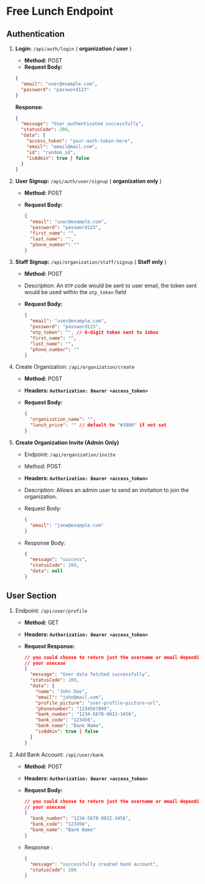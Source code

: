 # Free Lunch Endpoint

## Authentication

1. **Login:** `/api/auth/login`  ( **organization / user** )
    - **Method:** POST
    - **Request Body:**

    ```json
    {
      "email": "user@example.com",
      "password": "password123"
    }
    ```

   **Response:**

    ```json
    {
      "message": "User authenticated successfully",
      "statusCode": 200,
      "data": {
        "access_token": "your-auth-token-here",
        "email": "email@mail.com",
        "id": "random_id",
        "isAdmin": true | false
      }
    }
    ```

2. **User Signup:** `/api/auth/user/signup`   ( **organization only** )
    - **Method:** POST
    - **Request Body:**

        ```json
        {
          "email": "user@example.com",
          "password": "password123",
          "first_name": "",
          "last_name": "",
          "phone_number": ""
        }
        ```

3. **Staff Signup:** `/api/organization/staff/signup`   ( **Staff only** )
    - **Method:** POST
    - Description: An  `OTP` code would be sent to user email, the token sent would be used within the `otp_token` field
    - **Request Body:**

        ```json
        {
          "email": "user@example.com",
          "password": "password123",
          "otp_token": "", // 6-digit token sent to inbox
          "first_name": "",
          "last_name": "",
          "phone_number": ""
        }
        ```

4. Create Organization: `/api/organization/create`
    - **Method:** POST
    - **Headers: `Authorization: Bearer <access_token>`**
    - **Request Body:**

        ```json
        {
          "organization_name": "",
          "lunch_price": "" // default to "#1000" if not set
        }
        ```

5. **Create Organization Invite (Admin Only)**
    - Endpoint: `/api/organization/invite`
    - Method: POST
    - **Headers: `Authorization: Bearer <access_token>`**
    - Description: Allows an admin user to send an invitation to join the organization.
    - Request Body:

        ```json
        {
          "email": "jane@example.com"
        }
        ```

    - Response Body:

        ```json
        {
          "message": "success",
          "statusCode": 200,
          "data": null
        }
        ```

## User Section

1. Endpoint: `/api/user/profile`
    - **Method:** GET
    - **Headers: `Authorization: Bearer <access_token>`**
    - **Request Response:**

        ```json
        // you could choose to return just the username or email depending on 
        // your usecase
        {
          "message": "User data fetched successfully",
          "statusCode": 200,
          "data": {
            "name": "John Doe",
            "email": "john@mail.com",
            "profile_picture": "user-profile-picture-url",
            "phonenumber": "1234567890",
            "bank_number": "1234-5678-9012-3456",
            "bank_code": "123456",
            "bank_name": "Bank Name",
            "isAdmin": true | false
          }
        }
        ```

2. Add Bank Account: `/api/user/bank`
    - **Method:** POST
    - **Headers: `Authorization: Bearer <access_token>`**
    - **Request Body:**

        ```json
        // you could choose to return just the username or email depending on 
        // your usecase
        {
          "bank_number": "1234-5678-9012-3456",
          "bank_code": "123456",
          "bank_name": "Bank Name"
        }
        ```

    - Response :

        ```json
        {
          "message": "successfully created bank account",
          "statusCode": 200
        }
        ```
